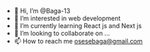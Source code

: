 - 👋 Hi, I’m @Baga-13
- 👀 I’m interested in web development
- 🌱 I’m currently learning React js and Next js
- 💞️ I’m looking to collaborate on ...
- 📫 How to reach me osesebaga@gmail.com

<!---
Baga-13/Baga-13 is a ✨ special ✨ repository because its `README.md` (this file) appears on your GitHub profile.
You can click the Preview link to take a look at your changes.
--->

